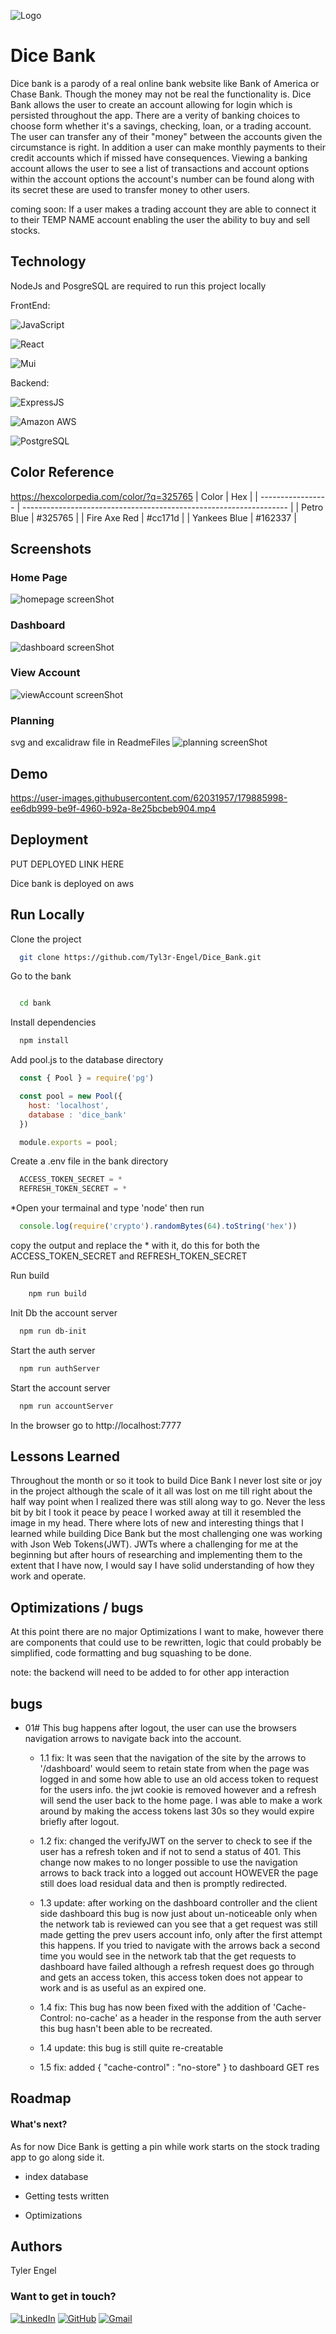 
![Logo](./bank/src/components/navBar/logo.png)


# Dice Bank

Dice bank is a parody of a real online bank website like
Bank of America or Chase Bank. Though the money may not be real
the functionality is. Dice Bank allows the user to create an
account allowing for login which is persisted throughout the app.
There are a verity of banking choices to choose form
whether it's a savings, checking, loan, or a trading account.
The user can transfer any of their "money" between the
accounts given the circumstance is right. In addition a
user can make monthly payments to their credit accounts which
if missed have consequences. Viewing a banking account allows
the user to see a list of transactions and account options
within the account options the account's number can be found
along with its secret these are used to transfer money to other
users.


coming soon:
If a user makes a trading account they are able to
connect it to their TEMP NAME account enabling the user the
ability to buy and sell stocks.
## Technology

NodeJs and PosgreSQL are required to run this project locally

FrontEnd:

![JavaScript](https://img.shields.io/badge/JavaScript%20-162337.svg?&style=for-the-badge&logo=javascript&logoColor=%#325765)

![React](https://img.shields.io/badge/React%20-325765.svg?&style=for-the-badge&logo=react&logoColor=%2361DAFB)

![Mui](https://img.shields.io/badge/ReactMUI%20-cc171d.svg?&style=for-the-badge&logo=mui&logoColor=%2361DAFB)

Backend:

![ExpressJS](https://img.shields.io/badge/Express.js-325765?style=for-the-badge&logo=express&logoColor=white)

![Amazon AWS](https://img.shields.io/badge/Amazon_AWS-162337?style=for-the-badge&logo=amazonaws&logoColor=white)

![PostgreSQL](https://img.shields.io/badge/PostgreSQL-cc171d?style=for-the-badge&logo=postgresql&logoColor=white)

## Color Reference
https://hexcolorpedia.com/color/?q=325765
| Color             | Hex                                                                |
| ----------------- | ------------------------------------------------------------------ |
| Petro Blue | #325765 |
| Fire Axe Red | #cc171d |
| Yankees Blue |  #162337 |


## Screenshots

### Home Page
![homepage screenShot](./ReadmeFiles/homepageScreenshot.png)

### Dashboard
![dashboard screenShot](./ReadmeFiles/dashboardScreenshot.png)

### View Account
![viewAccount screenShot](./ReadmeFiles/viewAccountScreenshot.png)

### Planning
svg and excalidraw file in ReadmeFiles
![planning screenShot](./ReadmeFiles/DiceBank_PlanningBoard-v1-2.svg)


## Demo


https://user-images.githubusercontent.com/62031957/179885998-ee6db999-be9f-4960-b92a-8e25bcbeb904.mp4



## Deployment

PUT DEPLOYED LINK HERE

Dice bank is deployed on aws

## Run Locally

Clone the project
```bash
  git clone https://github.com/Tyl3r-Engel/Dice_Bank.git
```

Go to the bank
```bash

  cd bank
```

Install dependencies
```bash
  npm install
```

Add pool.js to the database directory
```javascript
  const { Pool } = require('pg')

  const pool = new Pool({
    host: 'localhost',
    database : 'dice_bank'
  })

  module.exports = pool;
```

Create a .env file in the bank directory
```javascript
  ACCESS_TOKEN_SECRET = *
  REFRESH_TOKEN_SECRET = *
```
*Open your termainal and type 'node' then run
```javascript
  console.log(require('crypto').randomBytes(64).toString('hex'))
```
copy the output and replace the * with it, do this for both the ACCESS_TOKEN_SECRET and REFRESH_TOKEN_SECRET

Run build
```bash
    npm run build
```

Init Db the account server
```bash
  npm run db-init
```

Start the auth server
```bash
  npm run authServer
```

Start the account server
```bash
  npm run accountServer
```

In the browser go to http://localhost:7777

## Lessons Learned

Throughout the month or so it took to build Dice Bank I
never lost site or joy in the project although the scale of it
all was lost on me till right about the half way point when
I realized there was still along way to go. Never the less bit
by bit I took it peace by peace I worked away at till it
resembled the image in my head. There where lots of new and
interesting things that I learned while building Dice Bank but the
most challenging one was working with Json Web Tokens(JWT).
JWTs where a challenging for me at the beginning but after hours
of researching and implementing them to the extent that I have now,
I would say I have solid understanding of how they work and operate.

## Optimizations / bugs

At this point there are no major Optimizations I want to make,
however there are components that could use to be rewritten,
logic that could probably be simplified, code formatting and
bug squashing to be done.

note: the backend will need to be added to for other app interaction

## bugs
- 01# This bug happens after logout, the user can use the browsers navigation arrows to navigate back into the account.
   - 1.1 fix: It was seen that the navigation of the site by the arrows to '/dashboard' would seem to retain state from when the page was logged in and some how able to use an old access token to request for the users info. the jwt cookie is removed however and a refresh will send the user back to the home page. I was able to make a work around by making the access tokens last 30s so they would expire briefly after logout.

    - 1.2 fix: changed the verifyJWT on the server to check to see if the user has a refresh token and if not to send a status of 401. This change now makes to no longer possible to use the navigation arrows to back track into a logged out account HOWEVER the page still does load residual data and then is promptly redirected.

    - 1.3 update: after working on the dashboard controller and the client side dashboard this bug is now just about un-noticeable only when the network tab is reviewed can you see that a get request was still made getting the prev users account info, only after the first attempt this happens. If you tried to navigate with the arrows back a second time you would see in the network tab that the get requests to dashboard have failed although a refresh request does go through and gets an access token, this access token does not appear to work and is as useful as an expired one.

    - 1.4 fix: This bug has now been fixed with the addition of 'Cache-Control: no-cache' as a header in the response from the auth server this bug hasn't been able to be recreated.

    - 1.4 update: this bug is still quite re-creatable

    - 1.5 fix: added { "cache-control" : "no-store" } to dashboard GET res
## Roadmap

#### What's next?

As for now Dice Bank is getting a pin
while work starts on the stock trading app to go along side it.

- index database

- Getting tests written

- Optimizations


## Authors
Tyler Engel

### Want to get in touch?
[![LinkedIn](https://img.shields.io/badge/LinkedIn%20-%23323330.svg?logo=LinkedIn&style=for-the-badge&logoColor=blue&color=white)](https://www.linkedin.com/in/tylerengel/)
[![GitHub](https://img.shields.io/badge/GitHub%20-%23323330.svg?logo=GitHub&style=for-the-badge&logoColor=black&color=white)](https://github.com/Tyl3r-Engel)
[![Gmail](https://img.shields.io/badge/Gmail%20-%23323330.svg?logo=Gmail&style=for-the-badge&logoColor=red&color=white)](mailto:engelcrag@gmail.com)
